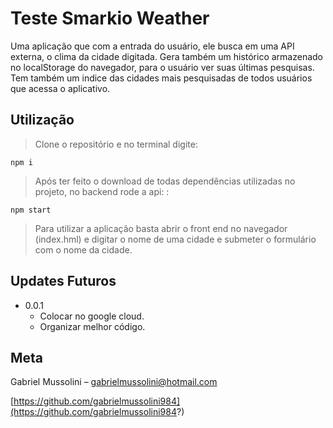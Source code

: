 # Teste Smarkio Weather

Uma aplicação que com a entrada do usuário, ele busca em uma API externa, o clima da cidade digitada.
Gera também um histórico armazenado no localStorage do navegador, para o usuário ver suas últimas pesquisas.
Tem também um indice das cidades mais pesquisadas de todos usuários que acessa o aplicativo.

## Utilização
>Clone o repositório e no terminal digite:
```
npm i
```

>Após ter feito o download de todas dependências utilizadas no projeto, no backend rode a api: :
```
npm start
```

>Para utilizar a aplicação basta abrir o front end no navegador (index.hml) e digitar o nome de uma cidade e submeter o formulário com o nome da cidade.

## Updates Futuros

* 0.0.1
    * Colocar no google cloud.
    * Organizar melhor código.

## Meta

Gabriel Mussolini – gabrielmussolini@hotmail.com

[https://github.com/gabrielmussolini984](https://github.com/gabrielmussolini984?)
